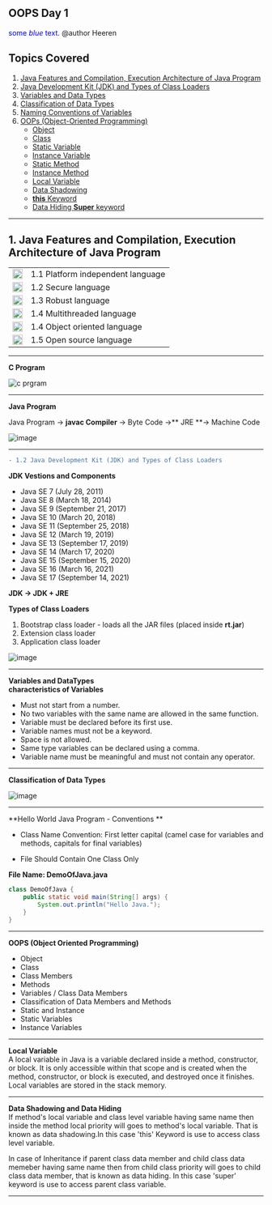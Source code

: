 ## OOPS Day 1
<span style="color:blue">some *blue* text</span>.
 @author Heeren

 **Topics Covered**
--------------
1. [Java Features and Compilation, Execution Architecture of Java Program](#1-java-features-and-compilation-execution-architecture-of-java-program)       
2. [Java Development Kit (JDK) and Types of Class Loaders](#12-java-development-kit-jdk-and-types-of-class-loaders)      
3. [Variables and Data Types](#13-variables-and-data-types)    
4. [Classification of Data Types](#14-classification-of-data-types)    
5. [Naming Conventions of Variables](#15-naming-conventions-of-variables)    
6. [OOPs (Object-Oriented Programming)](#16-oops-object-oriented-programming)    
    - [Object](#object)    
    - [Class](#class)    
    - [Static Variable](#static-variable)    
    - [Instance Variable](#instance-variable)    
    - [Static Method](#static-method)    
    - [Instance Method](#instance-method)   
    - [Local Variable](#local-variable)    
    - [Data Shadowing](#data-shadowing)    
    - [**this** Keyword](#this-keyword)    
    - [Data Hiding **Super** keyword](#data-hiding-super-keyword)    
    
--------------

## 1. Java Features and Compilation, Execution Architecture of Java Program
 
<table>
    <tr>
        <td><a href="https://www.youtube.com/watch?v=example1">
            <img src="https://github.com/user-attachments/assets/393a6073-ba6a-48dd-972b-9e9b8d908e45" alt="yt" width="20" height="20">
        </a></td>
        <td>1.1 Platform independent language</td>
    </tr>
    <tr>
        <td><a href="https://www.youtube.com/watch?v=example1">
            <img src="https://github.com/user-attachments/assets/393a6073-ba6a-48dd-972b-9e9b8d908e45" alt="yt" width="20" height="20">
        </a></td>
        <td>1.2 Secure language</td>
    </tr>
    <tr>
        <td><a href="https://www.youtube.com/watch?v=example1">
            <img src="https://github.com/user-attachments/assets/393a6073-ba6a-48dd-972b-9e9b8d908e45" alt="yt" width="20" height="20">
        </a></td>
        <td>1.3 Robust language</td>
    </tr>
    <tr>
        <td><a href="https://www.youtube.com/watch?v=example1">
            <img src="https://github.com/user-attachments/assets/393a6073-ba6a-48dd-972b-9e9b8d908e45" alt="yt" width="20" height="20">
        </a></td>
        <td>1.4 Multithreaded language</td>
    </tr>
   <tr>
        <td><a href="https://www.youtube.com/watch?v=example1">
            <img src="https://github.com/user-attachments/assets/393a6073-ba6a-48dd-972b-9e9b8d908e45" alt="yt" width="20" height="20">
        </a></td>
        <td>1.4 Object oriented language</td>
    </tr>
    <tr>
        <td><a href="https://www.youtube.com/watch?v=example1">
            <img src="https://github.com/user-attachments/assets/393a6073-ba6a-48dd-972b-9e9b8d908e45" alt="yt" width="20" height="20">
        </a></td>
        <td>1.5 Open source language</td>
    </tr>
</table>

---

**C Program**


![c prgram](https://github.com/codewithheeren/Java/assets/87074236/450da9f3-99c5-4cd6-bf8c-dab36ad42986)      


---

**Java Program**

Java Program -> **javac Compiler** -> Byte Code ->** JRE **-> Machine Code

![image](https://github.com/user-attachments/assets/989499d5-d72a-4c95-9e4e-7d0c1e611218)


---
```diff
- 1.2 Java Development Kit (JDK) and Types of Class Loaders 
```
**JDK Vestions and Components**
- Java SE 7 (July 28, 2011)
- Java SE 8 (March 18, 2014)
- Java SE 9 (September 21, 2017)
- Java SE 10 (March 20, 2018)
- Java SE 11 (September 25, 2018)
- Java SE 12 (March 19, 2019)
- Java SE 13 (September 17, 2019)
- Java SE 14 (March 17, 2020)
- Java SE 15 (September 15, 2020)
- Java SE 16 (March 16, 2021)
- Java SE 17 (September 14, 2021)

**JDK -> JDK + JRE**

**Types of Class Loaders**

1. Bootstrap class loader - loads all the JAR files (placed inside **rt.jar**)
2. Extension class loader
3. Application class loader

![image](https://github.com/codewithheeren/Java/assets/87074236/759457a2-bd58-4fa3-9fe4-09d68f969826)

---

**Variables and DataTypes**   
**characteristics of Variables**
- Must not start from a number.
- No two variables with the same name are allowed in the same function.
- Variable must be declared before its first use.
- Variable names must not be a keyword.
- Space is not allowed.
- Same type variables can be declared using a comma.
- Variable name must be meaningful and must not contain any operator.
---
**Classification of Data Types**

![image](https://github.com/codewithheeren/Java/assets/87074236/36f43577-4fcc-400a-b6f2-1e9d7d8957f7)

---

**Hello World Java Program - Conventions **
- Class Name Convention: First letter capital (camel case for variables and methods, capitals for final variables)

- File Should Contain One Class Only

**File Name: DemoOfJava.java**
```java
class DemoOfJava {
    public static void main(String[] args) {
        System.out.println("Hello Java.");
    }
}
```
---

**OOPS (Object Oriented Programming)**
- Object
- Class
- Class Members
- Methods
- Variables / Class Data Members
- Classification of Data Members and Methods
- Static and Instance
- Static Variables
- Instance Variables

---

**Local Variable**     
A local variable in Java is a variable declared inside a method, constructor, or block. It is only accessible within that scope and is created when the method, constructor, or block is executed, and destroyed once it finishes. Local variables are stored in the stack memory.

---

**Data Shadowing and Data Hiding**    
If method's local variable and class level variable having same name then inside the method local priority will goes to method's local variable. That is known as data shadowing.In this case 'this' Keyword is use to access class level variable.    
    
In case of Inheritance if parent class data member and child class data memeber having same name then from child class priority will goes to child class data member, that is known as data hiding.  In this case 'super' keyword is use to access parent class variable.

---
